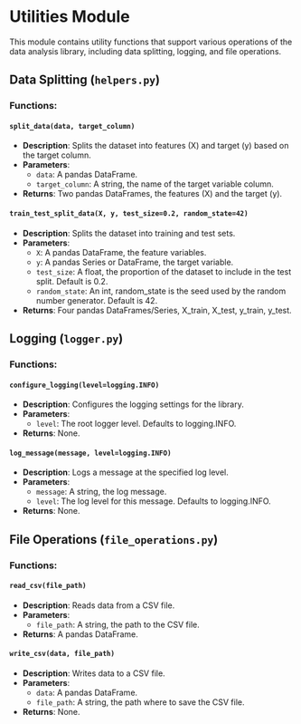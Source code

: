 # Utilities Module

This module contains utility functions that support various operations of the data analysis library, including data splitting, logging, and file operations.

## Data Splitting (`helpers.py`)

### Functions:

#### `split_data(data, target_column)`
- **Description**: Splits the dataset into features (X) and target (y) based on the target column.
- **Parameters**:
  - `data`: A pandas DataFrame.
  - `target_column`: A string, the name of the target variable column.
- **Returns**: Two pandas DataFrames, the features (X) and the target (y).

#### `train_test_split_data(X, y, test_size=0.2, random_state=42)`
- **Description**: Splits the dataset into training and test sets.
- **Parameters**:
  - `X`: A pandas DataFrame, the feature variables.
  - `y`: A pandas Series or DataFrame, the target variable.
  - `test_size`: A float, the proportion of the dataset to include in the test split. Default is 0.2.
  - `random_state`: An int, random_state is the seed used by the random number generator. Default is 42.
- **Returns**: Four pandas DataFrames/Series, X_train, X_test, y_train, y_test.

## Logging (`logger.py`)

### Functions:

#### `configure_logging(level=logging.INFO)`
- **Description**: Configures the logging settings for the library.
- **Parameters**:
  - `level`: The root logger level. Defaults to logging.INFO.
- **Returns**: None.

#### `log_message(message, level=logging.INFO)`
- **Description**: Logs a message at the specified log level.
- **Parameters**:
  - `message`: A string, the log message.
  - `level`: The log level for this message. Defaults to logging.INFO.
- **Returns**: None.

## File Operations (`file_operations.py`)

### Functions:

#### `read_csv(file_path)`
- **Description**: Reads data from a CSV file.
- **Parameters**:
  - `file_path`: A string, the path to the CSV file.
- **Returns**: A pandas DataFrame.

#### `write_csv(data, file_path)`
- **Description**: Writes data to a CSV file.
- **Parameters**:
  - `data`: A pandas DataFrame.
  - `file_path`: A string, the path where to save the CSV file.
- **Returns**: None.
